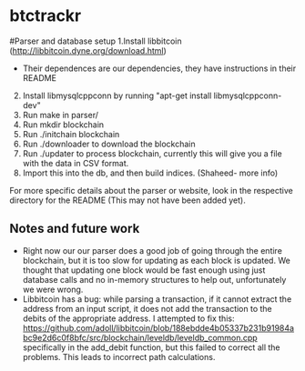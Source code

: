 btctrackr
=========

#Parser and database setup
1.Install libbitcoin (http://libbitcoin.dyne.org/download.html)
* Their dependences are our dependencies, they have instructions in their README
2. Install libmysqlcppconn by running "apt-get install libmysqlcppconn-dev"
3. Run make in parser/
4. Run mkdir blockchain
5. Run ./initchain blockchain
6. Run ./downloader to download the blockchain
6. Run ./updater to process blockchain, currently this will give you a file with the data in CSV format.
7. Import this into the db, and then build indices. (Shaheed- more info)

For more specific details about the parser or website, look in the respective
directory for the README (This may not have been added yet).

## Notes and future work
* Right now our our parser does a good job of going through the entire blockchain, but it is too slow for updating as each block is updated. We thought that updating one block would be fast enough using just database calls and no in-memory structures to help out, unfortunately we were wrong.
* Libbitcoin has a bug: while parsing a transaction, if it cannot extract the address from an input script, it does not add the transaction to the debits of the appropriate address. I attempted to fix this: https://github.com/adoll/libbitcoin/blob/188ebdde4b05337b231b91984abc9e2d6c0f8bfc/src/blockchain/leveldb/leveldb_common.cpp specifically in the add_debit function, but this failed to correct all the problems. This leads to incorrect path calculations.